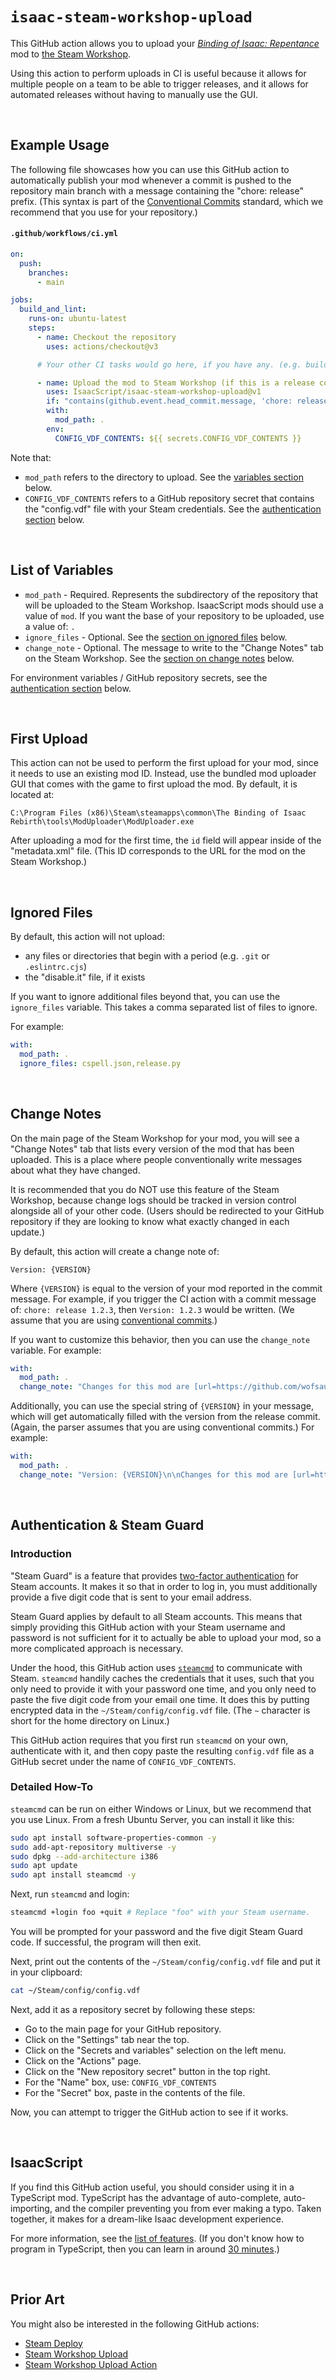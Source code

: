 # `isaac-steam-workshop-upload`

<!-- markdownlint-disable MD001 MD033 -->

This GitHub action allows you to upload your _[Binding of Isaac: Repentance](https://store.steampowered.com/app/1426300/The_Binding_of_Isaac_Repentance/)_ mod to [the Steam Workshop](https://steamcommunity.com/app/250900/workshop/).

Using this action to perform uploads in CI is useful because it allows for multiple people on a team to be able to trigger releases, and it allows for automated releases without having to manually use the GUI.

<br>

## Example Usage

The following file showcases how you can use this GitHub action to automatically publish your mod whenever a commit is pushed to the repository main branch with a message containing the "chore: release" prefix. (This syntax is part of the [Conventional Commits](https://www.conventionalcommits.org/en/v1.0.0/) standard, which we recommend that you use for your repository.)

#### `.github/workflows/ci.yml`

```yml
on:
  push:
    branches:
      - main

jobs:
  build_and_lint:
    runs-on: ubuntu-latest
    steps:
      - name: Checkout the repository
        uses: actions/checkout@v3

      # Your other CI tasks would go here, if you have any. (e.g. building artifacts, linting)

      - name: Upload the mod to Steam Workshop (if this is a release commit)
        uses: IsaacScript/isaac-steam-workshop-upload@v1
        if: "contains(github.event.head_commit.message, 'chore: release') && github.event_name != 'pull_request'"
        with:
          mod_path: .
        env:
          CONFIG_VDF_CONTENTS: ${{ secrets.CONFIG_VDF_CONTENTS }}
```

Note that:

- `mod_path` refers to the directory to upload. See the [variables section](#list-of-variables) below.
- `CONFIG_VDF_CONTENTS` refers to a GitHub repository secret that contains the "config.vdf" file with your Steam credentials. See the [authentication section](#authentication--steam-guard) below.

<br>

## List of Variables

- `mod_path` - Required. Represents the subdirectory of the repository that will be uploaded to the Steam Workshop. IsaacScript mods should use a value of `mod`. If you want the base of your repository to be uploaded, use a value of: `.`
- `ignore_files` - Optional. See the [section on ignored files](#ignored-files) below.
- `change_note` - Optional. The message to write to the "Change Notes" tab on the Steam Workshop. See the [section on change notes](#change-notes) below.

For environment variables / GitHub repository secrets, see the [authentication section](#authentication--steam-guard) below.

<br>

## First Upload

This action can not be used to perform the first upload for your mod, since it needs to use an existing mod ID. Instead, use the bundled mod uploader GUI that comes with the game to first upload the mod. By default, it is located at:

```text
C:\Program Files (x86)\Steam\steamapps\common\The Binding of Isaac Rebirth\tools\ModUploader\ModUploader.exe
```

After uploading a mod for the first time, the `id` field will appear inside of the "metadata.xml" file. (This ID corresponds to the URL for the mod on the Steam Workshop.)

<br>

## Ignored Files

By default, this action will not upload:

- any files or directories that begin with a period (e.g. `.git` or `.eslintrc.cjs`)
- the "disable.it" file, if it exists

If you want to ignore additional files beyond that, you can use the `ignore_files` variable. This takes a comma separated list of files to ignore.

For example:

```yml
with:
  mod_path: .
  ignore_files: cspell.json,release.py
```

<br>

## Change Notes

On the main page of the Steam Workshop for your mod, you will see a "Change Notes" tab that lists every version of the mod that has been uploaded. This is a place where people conventionally write messages about what they have changed.

It is recommended that you do NOT use this feature of the Steam Workshop, because change logs should be tracked in version control alongside all of your other code. (Users should be redirected to your GitHub repository if they are looking to know what exactly changed in each update.)

By default, this action will create a change note of:

```text
Version: {VERSION}
```

Where `{VERSION}` is equal to the version of your mod reported in the commit message. For example, if you trigger the CI action with a commit message of: `chore: release 1.2.3`, then `Version: 1.2.3` would be written. (We assume that you are using [conventional commits](https://www.conventionalcommits.org/en/v1.0.0/).)

If you want to customize this behavior, then you can use the `change_note` variable. For example:

```yml
with:
  mod_path: .
  change_note: "Changes for this mod are [url=https://github.com/wofsauge/External-Item-Descriptions/releases]tracked on GitHub[/url]."
```

Additionally, you can use the special string of `{VERSION}` in your message, which will get automatically filled with the version from the release commit. (Again, the parser assumes that you are using conventional commits.) For example:

```yml
with:
  mod_path: .
  change_note: "Version: {VERSION}\n\nChanges for this mod are [url=https://github.com/wofsauge/External-Item-Descriptions/releases]tracked on GitHub[/url]."
```

<br>

## Authentication & Steam Guard

### Introduction

"Steam Guard" is a feature that provides [two-factor authentication](https://en.wikipedia.org/wiki/Multi-factor_authentication) for Steam accounts. It makes it so that in order to log in, you must additionally provide a five digit code that is sent to your email address.

Steam Guard applies by default to all Steam accounts. This means that simply providing this GitHub action with your Steam username and password is not sufficient for it to actually be able to upload your mod, so a more complicated approach is necessary.

Under the hood, this GitHub action uses [`steamcmd`](https://developer.valvesoftware.com/wiki/SteamCMD) to communicate with Steam. `steamcmd` handily caches the credentials that it uses, such that you only need to provide it with your password one time, and you only need to paste the five digit code from your email one time. It does this by putting encrypted data in the `~/Steam/config/config.vdf` file. (The `~` character is short for the home directory on Linux.)

This GitHub action requires that you first run `steamcmd` on your own, authenticate with it, and then copy paste the resulting `config.vdf` file as a GitHub secret under the name of `CONFIG_VDF_CONTENTS`.

### Detailed How-To

`steamcmd` can be run on either Windows or Linux, but we recommend that you use Linux. From a fresh Ubuntu Server, you can install it like this:

```bash
sudo apt install software-properties-common -y
sudo add-apt-repository multiverse -y
sudo dpkg --add-architecture i386
sudo apt update
sudo apt install steamcmd -y
```

Next, run `steamcmd` and login:

```bash
steamcmd +login foo +quit # Replace "foo" with your Steam username.
```

You will be prompted for your password and the five digit Steam Guard code. If successful, the program will then exit.

Next, print out the contents of the `~/Steam/config/config.vdf` file and put it in your clipboard:

```bash
cat ~/Steam/config/config.vdf
```

Next, add it as a repository secret by following these steps:

- Go to the main page for your GitHub repository.
- Click on the "Settings" tab near the top.
- Click on the "Secrets and variables" selection on the left menu.
- Click on the "Actions" page.
- Click on the "New repository secret" button in the top right.
- For the "Name" box, use: `CONFIG_VDF_CONTENTS`
- For the "Secret" box, paste in the contents of the file.

Now, you can attempt to trigger the GitHub action to see if it works.

<br>

## IsaacScript

If you find this GitHub action useful, you should consider using it in a TypeScript mod. TypeScript has the advantage of auto-complete, auto-importing, and the compiler preventing you from ever making a typo. Taken together, it makes for a dream-like Isaac development experience.

For more information, see the [list of features](https://isaacscript.github.io/main/features). (If you don't know how to program in TypeScript, then you can learn in around [30 minutes](https://isaacscript.github.io/main/javascript-tutorial).)

<br>

## Prior Art

You might also be interested in the following GitHub actions:

- [Steam Deploy](https://github.com/game-ci/steam-deploy)
- [Steam Workshop Upload](https://github.com/Weilbyte/steam-workshop-upload)
- [Steam Workshop Upload Action](https://github.com/arma-actions/workshop-upload)

<br>
